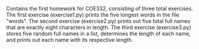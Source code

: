 Contains the first homework for COE332, consisting of three total exercises. The first exercise (exercise1.py) prints the five longest words in the file "words". The second exercise (exercise2.py) prints out five total full names that are exactly eight characters in length. The third exercise (exercise3.py) stores five random full names in a list, determines the length of each name, and prints out each name with its respective length. 